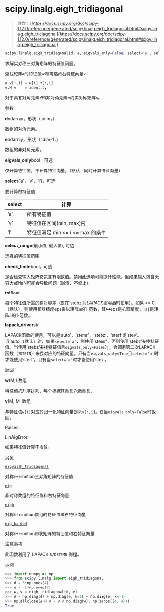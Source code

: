# scipy.linalg.eigh_tridiagonal

> 原文：[https://docs.scipy.org/doc/scipy-1.12.0/reference/generated/scipy.linalg.eigh_tridiagonal.html#scipy.linalg.eigh_tridiagonal](https://docs.scipy.org/doc/scipy-1.12.0/reference/generated/scipy.linalg.eigh_tridiagonal.html#scipy.linalg.eigh_tridiagonal)

```py
scipy.linalg.eigh_tridiagonal(d, e, eigvals_only=False, select='a', select_range=None, check_finite=True, tol=0.0, lapack_driver='auto')
```

求解实对称三对角矩阵的特征值问题。

查找矩阵`a`的特征值*w*和可选的右特征向量*v*：

```py
a v[:,i] = w[i] v[:,i]
v.H v    = identity 
```

对于具有对角元素*d*和非对角元素*e*的实对称矩阵`a`。

参数：

**d**ndarray，形状（ndim，）

数组的对角元素。

**e**ndarray，形状（ndim-1，）

数组的非对角元素。

**eigvals_only**bool，可选

仅计算特征值，不计算特征向量。（默认：同时计算特征向量）

**select**{‘a’，‘v’，‘i’}，可选

要计算的特征值

| select | 计算 |
| --- | --- |
| ‘a’ | 所有特征值 |
| ‘v’ | 特征值在区间(min, max]内 |
| ‘i’ | 特征值满足 min <= i <= max 的条件 |

**select_range**(最小值, 最大值), 可选

选择的特征值范围

**check_finite**bool，可选

是否检查输入矩阵仅包含有限数值。禁用此选项可能提升性能，但如果输入包含无穷大或NaN可能会导致问题（崩溃、不终止）。

**tol**float

每个特征值所需的绝对容差（仅在‘stebz’为*LAPACK驱动器*时使用）。如果 <= 0\.（默认），则使用机器精度eps乘以矩阵`a`的1-范数，其中eps是机器精度，`|a|`是矩阵`a`的1-范数。

**lapack_driver**str

LAPACK函数的使用，可以是‘auto’，‘stemr’，‘stebz’，‘sterf’或‘stev’。当‘auto’（默认）时，如果`select='a'`，则使用‘stemr’，否则使用‘stebz’来找特征值。当使用‘stebz’来找特征值且`eigvals_only=False`时，会调用第二次LAPACK函数（`?STEIN`）来找对应的特征向量。只有当`eigvals_only=True`且`select='a'`时才能使用‘sterf’。只有当`select='a'`时才能使用‘stev’。

返回：

**w**(M,) 数组

特征值按升序排列，每个根据其重复次数重复。

**v**(M, M) 数组

与特征值`w[i]`对应的归一化特征向量是列`v[:,i]`。仅当`eigvals_only=False`时返回。

Raises:

LinAlgError

如果特征值计算不收敛。

另见

[`eigvalsh_tridiagonal`](https://docs.scipy.org/doc/scipy-1.12.0/reference/generated/scipy.linalg.eigvalsh_tridiagonal.html#scipy.linalg.eigvalsh_tridiagonal "scipy.linalg.eigvalsh_tridiagonal")

对称/Hermitian三对角矩阵的特征值

[`eig`](https://docs.scipy.org/doc/scipy-1.12.0/reference/generated/scipy.linalg.eig.html#scipy.linalg.eig "scipy.linalg.eig")

非对称数组的特征值和右特征向量

[`eigh`](https://docs.scipy.org/doc/scipy-1.12.0/reference/generated/scipy.linalg.eigh.html#scipy.linalg.eigh "scipy.linalg.eigh")

对称/Hermitian数组的特征值和右特征向量

[`eig_banded`](scipy.linalg.eig_banded.html#scipy.linalg.eig_banded "scipy.linalg.eig_banded")

对称/Hermitian带状矩阵的特征值和右特征向量

注意事项

此函数利用了 LAPACK `S/DSTEMR` 例程。

示例

```py
>>> import numpy as np
>>> from scipy.linalg import eigh_tridiagonal
>>> d = 3*np.ones(4)
>>> e = -1*np.ones(3)
>>> w, v = eigh_tridiagonal(d, e)
>>> A = np.diag(d) + np.diag(e, k=1) + np.diag(e, k=-1)
>>> np.allclose(A @ v - v @ np.diag(w), np.zeros((4, 4)))
True 
```
